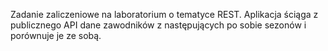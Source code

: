 Zadanie zaliczeniowe na laboratorium o tematyce REST.
Aplikacja ściąga z publicznego API dane zawodników z następujących po sobie sezonów i porównuje je ze sobą.

